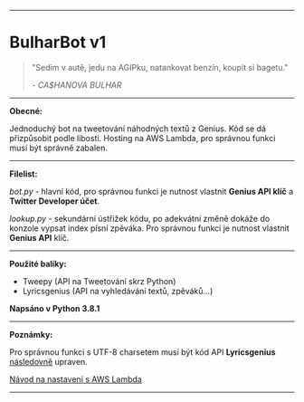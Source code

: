 ___

# BulharBot v1

> "Sedim v autě, jedu na AGIPku, natankovat benzín, koupit si bagetu."
>
> *- CA$HANOVA BULHAR*

___

**Obecné:**

Jednoduchý bot na tweetování náhodných textů z Genius. Kód se dá přizpůsobit podle libosti. Hosting na AWS Lambda, pro správnou funkci musí být správně zabalen.

___

**Filelist:**

*bot.py* - hlavní kód, pro správnou funkci je nutnost vlastnit **Genius API klíč** a **Twitter Developer účet**.

*lookup.py* - sekundární ústřižek kódu, po adekvátní změně dokáže do konzole vypsat index písní zpěváka. Pro správnou funkci je nutnost vlastnit **Genius API** klíč.

___

**Použité balíky:**

* Tweepy (API na Tweetování skrz Python)
* Lyricsgenius (API na vyhledávání textů, zpěváků...)

**Napsáno v Python 3.8.1**

___

**Poznámky:**

Pro správnou funkci s UTF-8 charsetem musí být kód API **Lyricsgenius** [následovně](https://github.com/johnwmillr/LyricsGenius/pull/126/files) upraven.

[Návod na nastavení s AWS Lambda](https://docs.aws.amazon.com/lambda/latest/dg/lambda-python-how-to-create-deployment-package.html#python-package-venv)

---

